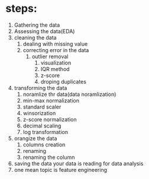 # steps:

1. Gathering the data
2. Assessing the data(EDA)
3. cleaning the data
   1. dealing with  missing value
   2. correcting error in the data
      1. outlier removal
         1. visualization
         2. IQR method
         3. z-score
         4. droping duplicates
4. transforming the data
   1. noramlize thr data(data noramlization)
   2. min-max normalization
   3. standard scaler
   4. winsorization
   5. z-score  normalization
   6. decimal scaling
   7. log  transformation
5. orangize the data
   1. columns creation
   2. renaming
   3. renaming the column
6. saving the data your data is reading for data analysis
7. one mean topic is feature engineering